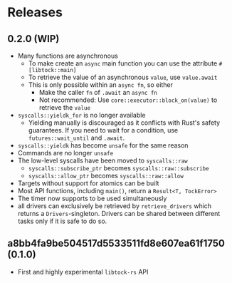 # Releases

## 0.2.0 (WIP)

- Many functions are asynchronous
  - To make create an `async` main function you can use the attribute `#[libtock::main]`
  - To retrieve the value of an asynchronous `value`, use `value.await`
  - This is only possible within an `async fn`, so either
    - Make the caller `fn` of `.await` an `async fn`
    - Not recommended: Use `core::executor::block_on(value)` to retrieve the `value`
- `syscalls::yieldk_for` is no longer available
  - Yielding manually is discouraged as it conflicts with Rust's safety guarantees. If you need to wait for a condition, use `futures::wait_until` and `.await`.
- `syscalls::yieldk` has become `unsafe` for the same reason
- Commands are no longer `unsafe`
- The low-level syscalls have been moved to `syscalls::raw`
  - `syscalls::subscribe_ptr` becomes `syscalls::raw::subscribe`
  - `syscalls::allow_ptr` becomes `syscalls::raw::allow`
- Targets without support for atomics can be built
- Most API functions, including `main()`, return a `Result<T, TockError>`
- The timer now supports to be used simultaneously
- all drivers can exclusively be retrieved by `retrieve_drivers` which returns a `Drivers`-singleton. Drivers can be shared between different tasks only if it is safe to do so.

## a8bb4fa9be504517d5533511fd8e607ea61f1750 (0.1.0)

- First and highly experimental `libtock-rs` API
